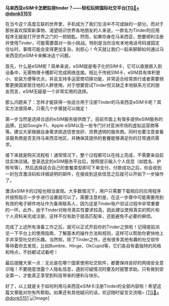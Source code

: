**马来西亚eSIM卡怎麽註冊tinder？——轻松玩转国际社交平台[[TG💪+ @donk5151](https://t.me/s/donk5151)]**

在当今这个高度互联的世界里，手机成为了我们生活中不可或缺的一部分。而对于那些喜欢探索新事物、渴望结识世界各地朋友的人来说，一款名为Tinder的应用程序无疑是打开世界之门的一把钥匙。然而，如果你身在马来西亚，想要顺利注册并使用Tinder，可能需要面对一些小挑战。特别是当你没有本地电话号码或固定住址时，事情可能会变得更加复杂。别担心！今天就让我们一起来聊聊如何通过马来西亚的eSIM卡来解决这个问题。

首先，什么是eSIM呢？简单来说，eSIM就是电子化的SIM卡，它可以直接嵌入到设备中，无需物理卡槽即可完成网络连接。相比于传统SIM卡，eSIM具有体积更小、安装方便等优点，并且支持多运营商切换功能，非常适合经常旅行或者需要频繁更换国家居住地的人群使用。对于想要尝试Tinder但又缺乏本地联系方式的朋友而言，eSIM无疑是一个非常实用的选择。

那么问题来了：怎样才能获得一张适合用于注册Tinder的马来西亚eSIM卡呢？其实方法很简单，只需几个步骤就可以搞定！

第一步当然是选择合适的eSIM服务提供商了。目前市面上有很多提供eSIM服务的品牌，比如Google Fi、Apple eSIM以及一些专门针对亚洲市场的虚拟运营商等等。建议大家根据自身需求挑选信誉良好、资费透明的服务商。同时也要注意查看该服务商是否支持马来西亚地区，并确保其提供的套餐能够满足你的日常通讯需求。

接下来就是购买流程啦！通常情况下，整个过程都可以在线上完成，不需要亲自前往实体店铺。登录选定的eSIM服务平台后，按照提示输入个人信息（如姓名、护照号等），然后选择适合自己的套餐类型即可下单支付。付款成功之后，你会收到一封包含激活码和详细说明的邮件，在接收到这些信息之后就可以开始下一步操作了。

激活eSIM卡的过程也相当直观。大多数情况下，用户只需要下载相应的应用程序并按照指示一步步进行设置就可以了。需要注意的是，在这一步骤中可能需要用到有效的电子邮件地址作为备用联系人，因为这是Tinder账户验证过程中非常重要的一环。此外，由于Tinder对账号真实性要求较高，因此建议使用真实的照片和个人资料来完成注册，这样不仅有助于提高匹配率，还能避免不必要的麻烦。

完成了上述所有准备工作之后，就可以正式开启你的Tinder之旅啦！记得提前浏览一下平台上的使用指南，了解基本的操作方法和规则，这样可以帮助你更快地上手并享受社交的乐趣。当然啦，除了Tinder之外，还有很多其他有趣的社交软件等待着你去发现，比如Bumble、Hinge、OkCupid等，它们各自有着独特的风格和特点，不妨都试试看吧！

最后提醒大家一点：无论是在哪个国家使用社交软件，都要保持良好的网络安全意识哦！不要随意泄露个人隐私信息，遇到可疑情况时要及时报警求助。只有做到安全第一，才能真正享受到科技带来的便利与快乐。

好了，以上就是关于如何利用马来西亚eSIM卡注册Tinder的全部内容啦！希望这篇文章能对你有所帮助。如果还有其他疑问的话，欢迎随时留言交流哦~ [[TG💪+ @donk5151](https://t.me/s/donk5151) ![Image](https://i.postimg.cc/rwNCRYN7/Snipaste-2025-04-30-17-27-05.png)]